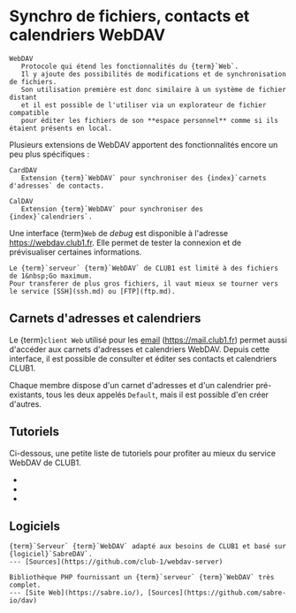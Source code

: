 Synchro de fichiers, contacts et calendriers WebDAV
===================================================

```{glossary}
WebDAV
   Protocole qui étend les fonctionnalités du {term}`Web`.
   Il y ajoute des possibilités de modifications et de synchronisation de fichiers.
   Son utilisation première est donc similaire à un système de fichier distant
   et il est possible de l'utiliser via un explorateur de fichier compatible
   pour éditer les fichiers de son **espace personnel** comme si ils étaient présents en local.
```

Plusieurs extensions de WebDAV apportent des fonctionnalités encore un peu plus
spécifiques :

```{glossary}
CardDAV
   Extension {term}`WebDAV` pour synchroniser des {index}`carnets d'adresses` de contacts.

CalDAV
   Extension {term}`WebDAV` pour synchroniser des {index}`calendriers`.
```

Une interface {term}`Web` de _debug_ est disponible à l'adresse <https://webdav.club1.fr>.
Elle permet de tester la connexion et de prévisualiser certaines informations.

```{attention}
Le {term}`serveur` {term}`WebDAV` de CLUB1 est limité à des fichiers de 1&nbsp;Go maximum.
Pour transferer de plus gros fichiers, il vaut mieux se tourner vers le service [SSH](ssh.md) ou [FTP](ftp.md).
```

Carnets d'adresses et calendriers
----------------------------------

Le {term}`client Web` utilisé pour les [email](email.md) (<https://mail.club1.fr>)
permet aussi d'accéder aux carnets d'adresses et calendriers WebDAV.
Depuis cette interface, il est possible de consulter et éditer ses contacts et calendriers CLUB1.

Chaque membre dispose d'un carnet d'adresses et d'un calendrier pré-existants,
tous les deux appelés `Default`, mais il est possible d'en créer d'autres.


Tutoriels
---------

Ci-dessous, une petite liste de tutoriels pour profiter au mieux du service WebDAV de CLUB1.

- [](/tutos/webdav-android.md)
- [](/tutos/caldav-mac.md)
- [](/tutos/webdav-mac.md)

Logiciels
---------

```{logiciel} webdav-server
{term}`Serveur` {term}`WebDAV` adapté aux besoins de CLUB1 et basé sur {logiciel}`SabreDAV`.
--- [Sources](https://github.com/club-1/webdav-server)
```

```{logiciel} SabreDAV
Bibliothèque PHP fournissant un {term}`serveur` {term}`WebDAV` très complet.
--- [Site Web](https://sabre.io/), [Sources](https://github.com/sabre-io/dav)
```
